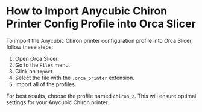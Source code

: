 # How to Import Anycubic Chiron Printer Config Profile into Orca Slicer

To import the Anycubic Chiron printer configuration profile into Orca Slicer, follow these steps:

1. Open Orca Slicer.
2. Go to the `Files` menu.
3. Click on `Import`.
4. Select the file with the `.orca_printer` extension.
5. Import all of the profiles.

For best results, choose the profile named `chiron_2`. This will ensure optimal settings for your Anycubic Chiron printer.
